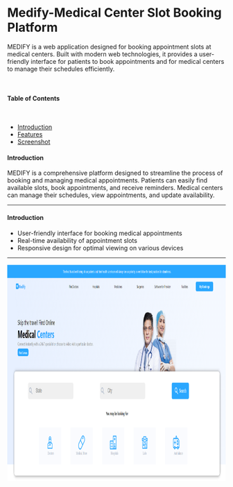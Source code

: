 <h1> Medify-Medical Center Slot Booking Platform </h1>
<p>MEDIFY is a web application designed for booking appointment slots at medical centers. Built with modern web technologies, it provides a user-friendly interface for patients to book appointments and for medical centers to manage their schedules efficiently.</p>
<br/>
<h4>Table of Contents</h4>
<br/>
<ul>
<li><a href="#introduction">Introduction</a></li>
<li><a href="features">Features</a></li>
<li><a href="screenshots">Screenshot</a></li>

</ul>


<div id="#introduction" >
    <h4>Introduction</h4>
    <p>MEDIFY is a comprehensive platform designed to streamline the process of booking and managing medical appointments. Patients can easily find available slots, book appointments, and receive reminders. Medical centers can manage their schedules, view appointments, and update availability.</p>
    <hr></hr>
</div>

<div id="#features" >
    <h4>Introduction</h4>
<ul>
<li>User-friendly interface for booking medical appointments</li>
<li>Real-time availability of appointment slots</li>
<li>Responsive design for optimal viewing on various devices</li>
</ul>
    <hr></hr>
</div>

<div id="#screenshots">
<img src="./public/homepage.png" height="500px" width="900px"/>
</div>
